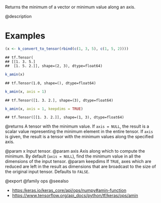 Returns the minimum of a vector or minimum value along an axis.

@description

# Examples

```r
(x <- k_convert_to_tensor(rbind(c(1, 3, 5), c(1, 5, 2))))
```

```
## tf.Tensor(
## [[1. 3. 5.]
##  [1. 5. 2.]], shape=(2, 3), dtype=float64)
```

```r
k_amin(x)
```

```
## tf.Tensor(1.0, shape=(), dtype=float64)
```

```r
k_amin(x, axis = 1)
```

```
## tf.Tensor([1. 3. 2.], shape=(3), dtype=float64)
```

```r
k_amin(x, axis = 1, keepdims = TRUE)
```

```
## tf.Tensor([[1. 3. 2.]], shape=(1, 3), dtype=float64)
```

@returns
A tensor with the minimum value. If `axis = NULL`, the result is a scalar
value representing the minimum element in the entire tensor. If `axis` is
given, the result is a tensor with the minimum values along
the specified axis.

@param x Input tensor.
@param axis Axis along which to compute the minimum.
    By default (`axis = NULL`), find the minimum value in all the
    dimensions of the input tensor.
@param keepdims If `TRUE`, axes which are reduced are left in the result as
    dimensions that are broadcast to the size of the original
    input tensor. Defaults to `FALSE`.

@export
@family ops
@seealso
+ <https:/keras.io/keras_core/api/ops/numpy#amin-function>
+ <https://www.tensorflow.org/api_docs/python/tf/keras/ops/amin>
